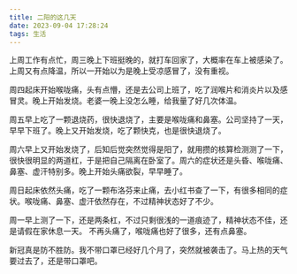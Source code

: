 ```yaml
---
title: 二阳的这几天
date: 2023-09-04 17:28:24
tags: 生活
---
```

上周工作有点忙，周三晚上下班挺晚的，就打车回家了，大概率在车上被感染了。
上周又有点降温，所以一开始以为是晚上受凉感冒了，没有重视。

周四起床开始喉咙痛，头有点懵，还是去公司上班了，吃了润喉片和消炎片以及感冒灵。晚上开始发烧。老婆一晚上没怎么睡，给我量了好几次体温。

周五早上吃了一颗退烧药，很快退烧了，主要是喉咙痛和鼻塞。公司坚持了一天，早早下班了。晚上又开始发烧，吃了颗快克，也是很快退烧了。

周六早上又开始发烧了，后知后觉突然觉得是阳了，就用攒的核算检测测了一下，很快很明显的两道杠，于是把自己隔离在卧室了。周六的症状还是头昏、喉咙痛、鼻塞、虚汗特别多。晚上开始头痛欲裂，早早睡了。

周日起床依然头痛，吃了一颗布洛芬来止痛，去小红书查了一下，有很多相同的症状。喉咙痛、鼻塞、虚汗依然存在，不过精神状态好了不少。

周一早上测了一下，还是两条杠，不过只剩很浅的一道痕迹了，精神状态不佳，还是请假在家休息一天。 不再头痛了，喉咙痛也好了很多，还有点鼻塞。

新冠真是防不胜防。我不带口罩已经好几个月了，突然就被袭击了。马上热的天气要过去了，还是带口罩吧。
